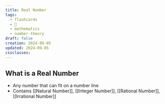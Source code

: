 ```yaml
---
title: Real Number
tags:
  - flashcards
  - 🌱
  - mathematics
  - number-theory
draft: false
creation: 2024-09-05
updated: 2024-09-05
cssclasses: 
---
```

## What is a Real Number

- Any number that can fit on a number line
- Contains [[Natural Number]], [[Integer Number]], [[Rational Number]], [[Irrational Number]]